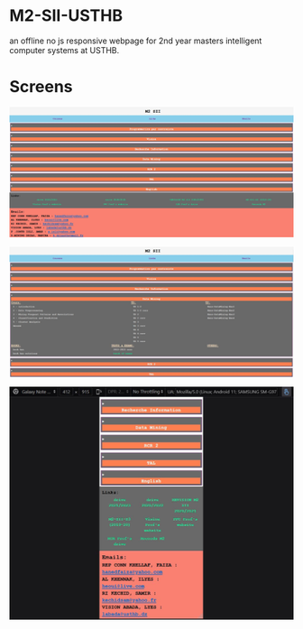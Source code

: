 # M2-SII-USTHB
an offline no js responsive webpage for 2nd year masters intelligent computer systems at USTHB.

# Screens
![desktop ui](overview-1.JPG)

![mobile view 1](overview-2.JPG)

![mobile view 2](overview-3.JPG)
